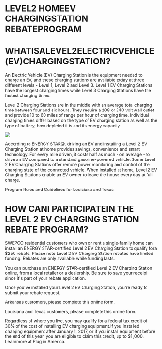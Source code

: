 # LEVEL2 HOMEEV CHARGINGSTATION REBATEPROGRAM  

# WHATISALEVEL2ELECTRICVEHICLE(EV)CHARGINGSTATION?  

An Electric Vehicle (EV) Charging Station is the equipment needed to charge an EV, and these charging stations are available today at three different levels - Level 1, Level 2 and Level 3. Level 1 EV Charging Stations have the longest charging times while Level 3 Charging Stations have the fastest charging times.  

Level 2 Charging Stations are in the middle with an average total charging time between four and six hours. They require a 208 or 240 volt wall outlet and provide 10 to 60 miles of range per hour of charging time. Individual charging times differ based on the type of EV charging station as well as the type of battery, how depleted it is and its energy capacity.  

![](images/5704793342cc2d15e318149b65c8255549267f5f572f3f88e2239ed23b9d6f3c.jpg)  

According to ENERGY STAR@. driving an EV and installing a Level 2 EV Charging Station at home provides savings, convenience and smart technology. For every mile driven, it costs half as much - on average - to drive an EV compared to a standard gasoline-powered vehicle. Some Level 2 EV Charging Stations offer remote power monitoring and control of the charging state of the connected vehicle. When installed at home, Level 2 EV Charging Stations enable an EV owner to leave the house every day at full charge.  

Program Rules and Guidelines for Louisiana and Texas  

# HOW CANI PARTICIPATEIN THE LEVEL 2 EV CHARGING STATION REBATE PROGRAM?  

SWEPCO residential customers who own or rent a single-family home can install an ENERGY STAR-certified Level 2 EV Charging Station to qualify fora $\$250$ rebate. Please note Level 2 EV Charging Station rebates have limited funding. Rebates are only available while funding lasts.  

You can purchase an ENERGY STAR-certified Level 2 EV Charging Station online, from a local retailer or a dealership. Be sure to save your receipi since it's part of your rebate application.  

Once you've installed your Level 2 EV Charging Station, you're ready to submit your rebate request.  

Arkansas customers, please complete this online form.  

Louisiana and Texas customers, please complete this online form.  

Regardless of where you live, you may qualify for a federal tax credit of $30\%$ of the cost of installing EV charging equipment.If you installed charging equipment after January 1, 2017, or if you install equipment before the end of this year, you are eligible to claim this credit, up to $\$1$ ,000. Learnmore at Plug in America.  